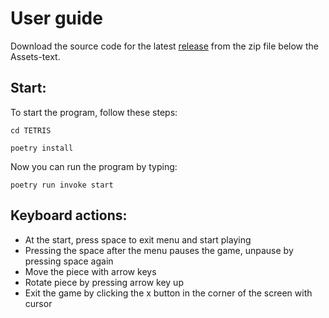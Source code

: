 # User guide
Download the source code for the latest [release](https://github.com/KalleHahl/ot-harjoitustyo/releases/tag/Week6) from the zip file below the Assets-text.
## Start:
To start the program, follow these steps:

```cd TETRIS```

```poetry install```

Now you can run the program by typing:

```poetry run invoke start```

## Keyboard actions:
- At the start, press space to exit menu and start playing
- Pressing the space after the menu pauses the game, unpause by pressing space again
- Move the piece with arrow keys
- Rotate piece by pressing arrow key up
- Exit the game by clicking the x button in the corner of the screen with cursor
